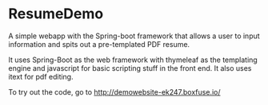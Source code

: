 # ResumeDemo
A simple webapp with the Spring-boot framework that allows a user to input information and spits out a pre-templated PDF resume.

It uses Spring-Boot as the web framework with thymeleaf as the templating engine and javascript for basic scripting stuff in the front end.
It also uses itext for pdf editing.

To try out the code, go to http://demowebsite-ek247.boxfuse.io/
